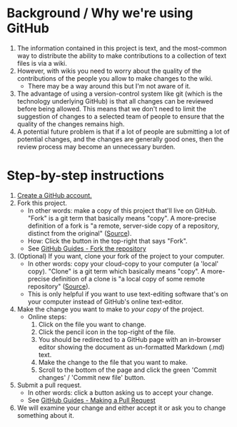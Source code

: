 # Background / Why we're using GitHub
1. The information contained in this project is text, and the most-common way to distribute the ability to make contributions to a collection of text files is via a wiki.
1. However, with wikis you need to worry about the quality of the contributions of the people you allow to make changes to the wiki.
    - There may be a way around this but I'm not aware of it.
1. The advantage of using a version-control system like git (which is the technology underlying GitHub) is that all changes can be reviewed before being allowed. This means that we don't need to limit the suggestion of changes to a selected team of people to ensure that the quality of the changes remains high.
1. A potential future problem is that if a lot of people are submitting a lot of potential changes, and the changes are generally good ones, then the review process may become an unnecessary burden.

# Step-by-step instructions
1. [Create a GitHub account.](https://github.com/join)
1. Fork this project.
    - In other words: make a copy of this project that'll live on GitHub. "Fork" is a git term that basically means "copy". A more-precise definition of a fork is "a remote, server-side copy of a repository, distinct from the original" ([Source](https://www.atlassian.com/blog/git/git-branching-and-forking-in-the-enterprise-why-fork)).
    - How: Click the button in the top-right that says "Fork".
    - See [GitHub Guides - Fork the repository](https://guides.github.com/activities/forking/#fork)
1. (Optional) If you want, clone your fork of the project to your computer.
    - In other words: copy your cloud-copy to your computer (a 'local' copy). "Clone" is a git term which basically means "copy". A more-precise definition of a clone is "a local copy of some remote repository" ([Source](https://www.atlassian.com/blog/git/git-branching-and-forking-in-the-enterprise-why-fork)).
    - This is only helpful if you want to use text-editing software that's on your computer instead of GitHub's online text-editor.
1. Make the change you want to make to *your copy* of the project.
    - Online steps:
        1. Click on the file you want to change.
        1. Click the pencil icon in the top-right of the file.
        1. You should be redirected to a GitHub page with an in-browser editor showing the document as un-formatted Markdown (.md) text.
        1. Make the change to the file that you want to make.
        1. Scroll to the bottom of the page and click the green 'Commit changes' / 'Commit new file' button.
1. Submit a pull request.
    - In other words: click a button asking us to accept your change.
    - See [GitHub Guides - Making a Pull Request](https://guides.github.com/activities/forking/#making-a-pull-request)
1. We will examine your change and either accept it or ask you to change something about it.
